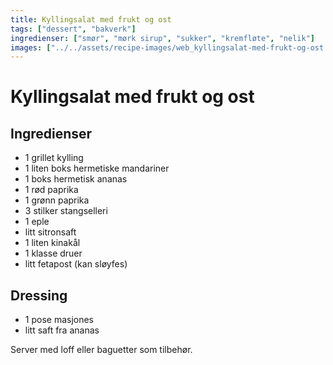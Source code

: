 ```yaml
---
title: Kyllingsalat med frukt og ost
tags: ["dessert", "bakverk"]
ingredienser: ["smør", "mørk sirup", "sukker", "kremfløte", "nelik"]
images: ["../../assets/recipe-images/web_kyllingsalat-med-frukt-og-ost.jpg"]
---
```


# Kyllingsalat med frukt og ost

## Ingredienser

- 1 grillet kylling
- 1 liten boks hermetiske mandariner
- 1 boks hermetisk ananas
- 1 rød paprika
- 1 grønn paprika
- 3 stilker stangselleri
- 1 eple
- litt sitronsaft
- 1 liten kinakål
- 1 klasse druer
- litt fetapost (kan sløyfes)

## Dressing

- 1 pose masjones
- litt saft fra ananas

Server med loff eller baguetter som tilbehør.
